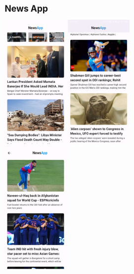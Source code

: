 # News App



<img src="https://github.com/Sandeep-coder-app/Flutter-News-App/blob/main/Screenshot_2023-09-14-18-20-33-381_com.example.news_app.jpg" width = 200/> <img src="https://github.com/Sandeep-coder-app/Flutter-News-App/blob/main/Screenshot_2023-09-14-18-20-46-278_com.example.news_app.jpg" width=200/> <img src="https://github.com/Sandeep-coder-app/Flutter-News-App/blob/main/Screenshot_2023-09-14-18-20-58-124_com.example.news_app.jpg"
width = 200/>
